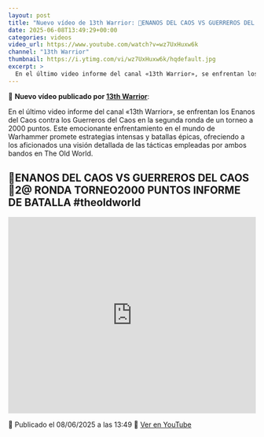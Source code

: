 ```yaml
---
layout: post
title: "Nuevo vídeo de 13th Warrior: 🎲ENANOS DEL CAOS VS GUERREROS DEL CAOS🎲2@ RONDA TORNEO2000 PUNTOS INFORME DE BATALLA  #theoldworld"
date: 2025-06-08T13:49:29+00:00
categories: videos
video_url: https://www.youtube.com/watch?v=wz7UxHuxw6k
channel: "13th Warrior"
thumbnail: https://i.ytimg.com/vi/wz7UxHuxw6k/hqdefault.jpg
excerpt: >
  En el último video informe del canal «13th Warrior», se enfrentan los Enanos del Caos contra los Guerreros del Caos en la segunda ronda de un torneo a 2000 puntos. Este emocionante enfrentamiento en el mundo de Warhammer promete estrategias intensas y batallas épicas, ofreciendo a los aficionados una visión detallada de las tácticas empleadas por ambos bandos en The Old World.
---
```


🎥 **Nuevo vídeo publicado por [13th Warrior](https://www.youtube.com/channel/UCYOhXS04iLg68Sro80yF_1w)**:

En el último video informe del canal «13th Warrior», se enfrentan los Enanos del Caos contra los Guerreros del Caos en la segunda ronda de un torneo a 2000 puntos. Este emocionante enfrentamiento en el mundo de Warhammer promete estrategias intensas y batallas épicas, ofreciendo a los aficionados una visión detallada de las tácticas empleadas por ambos bandos en The Old World.

## 🎲ENANOS DEL CAOS VS GUERREROS DEL CAOS🎲2@ RONDA TORNEO2000 PUNTOS INFORME DE BATALLA  #theoldworld

<iframe width="100%" height="400" src="https://www.youtube.com/embed/wz7UxHuxw6k" frameborder="0" allowfullscreen></iframe>

📅 Publicado el 08/06/2025 a las 13:49
🔗 [Ver en YouTube](https://www.youtube.com/watch?v=wz7UxHuxw6k)
